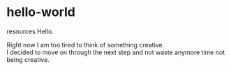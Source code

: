 # hello-world
resources
Hello.

Right now I am too tired to think of something creative.  
I decided to move on through the next step and not waste anymore time not being creative.
